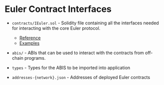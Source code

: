 # Euler Contract Interfaces

* `contracts/IEuler.sol` - Solidity file containing all the interfaces needed for interacting with the core Euler protocol.
  * [Reference](https://docs.euler.xyz/developers/contract-reference)
  * [Examples](https://docs.euler.xyz/developers/integration-guide)

* `abis/` - ABIs that can be used to interact with the contracts from off-chain programs.
* `types` - Types for the ABIS to be imported into application
* `addresses-{network}.json` - Addresses of deployed Euler contracts